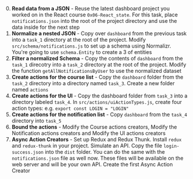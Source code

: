 0. **Read data from a JSON** - Reuse the latest dashboard project you worked on in the React course `0x06-React_state`. For this task, place `notifications.json` into the root of the project directory and use the data inside for the next step
1. **Normalize a nested JSON** - Copy over `dashboard` from the previous task into a `task_1` directory at the root of the project. Modify `src/schema/notifications.js` to set up a schema using Normalizr. You're going to use `schema.Entity` to create a 3 of entities
2. **Filter a normalized Schema** - Copy the contents of `dashboard` from the `task_1` direcotry into a `task_2` directory at the root of the project. Modify the function `getAllNotificationsByUser` to use the normalized dataset
3. **Create actions for the course list** - Copy the `dashboard` folder from the `task_2` directory into a directory named `task_3`. Create a new folder named `actions`
4. **Create actions for the UI** - Copy the dashboard folder from `task_3` into a directory labeled `task_4`. In `src/actions/uiActionTypes.js`, create four action types: e.g. `export const LOGIN = "LOGIN"`
5. **Create actions for the notification list** - Copy `dashboard` from the `task_4` directory into `task_5`
6. **Bound the actions** - Modify the Course actions creators, Modify the Notification actions creators and Modify the UI actions creators
7. **Async Action Creators** - Set up Redux and Redux Thunk. Install `redux` and `redux-thunk` in your project. Simulate an API. Copy the file `login-success.json` into the `dist` folder. You can do the same with the `notifications.json` file as well now. These files will be available on the web server and will be your own API. Create the first Async Action Creator
